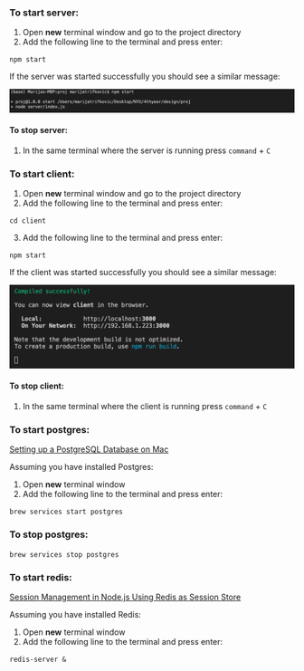 ### To start server:

1. Open **new** terminal window and go to the project directory
2. Add the following line to the terminal and press enter:

```
npm start
```
If the server was started successfully you should see a similar message:

![Server started](images/server_started.png)

#### To stop server:

1. In the same terminal where the server is running press `command` + `C`

### To start client:

1. Open **new** terminal window and go to the project directory
2. Add the following line to the terminal and press enter:

```
cd client
```
3. Add the following line to the terminal and press enter:
```
npm start
```
If the client was started successfully you should see a similar message:

![Client started](images/client_started.png)

#### To stop client:

1. In the same terminal where the client is running press `command` + `C`

### To start postgres:

[Setting up a PostgreSQL Database on Mac](https://www.sqlshack.com/setting-up-a-postgresql-database-on-mac/)

Assuming you have installed Postgres:

1. Open **new** terminal window
2. Add the following line to the terminal and press enter:

```
brew services start postgres
```

### To stop postgres:

```
brew services stop postgres
```

### To start redis:

[Session Management in Node.js Using Redis as Session Store](https://codeforgeek.com/using-redis-to-handle-session-in-node-js/#installation)

Assuming you have installed Redis:

1. Open **new** terminal window
2. Add the following line to the terminal and press enter:
```
redis-server &
```
